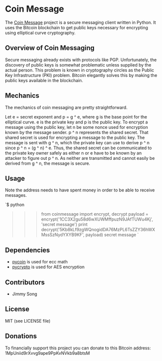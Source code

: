 Coin Message
=========

The [Coin Message](https://github.com/jimmysong/coinmessage) project is a secure messaging client written in Python. It uses the Bitcoin blockchain to get public keys necessary for encrypting using elliptical curve cryptography.

Overview of Coin Messaging
------------

Secure messaging already exists with protocols like PGP. Unfortunately, the discovery of public keys is somewhat problematic unless supplied by the actual person. This problem is known in cryptography circles as the Public Key Infrastructure (PKI) problem. Bitcoin elegantly solves this by making the public keys available in the blockchain.

Mechanics
-----------

The mechanics of coin messaging are pretty straightforward.

Let e = secret exponent and p = g ^ e, where g is the base point for the elliptical curve. e is the private key and p is the public key. To encrypt a message using the public key, let n be some nonce used for encryption known by the message sender. p ^ n represents the shared secret. That shared secret is used for encrypting a message to the public key. The message is sent with g ^ n, which the private key can use to derive p ^ n since p ^ n = (g ^ n) ^ e. Thus, the shared secret can be communicated to the private key owner safely as either n or e have to be known by an attacker to figure out p ^ n. As neither are transmitted and cannot easily be derived from g ^ n, the message is secure.

Usage
-----------

Note the address needs to have spent money in order to be able to receive messages.

`$ python
>>> from coinmessage import encrypt, decrypt
>>> payload = encrypt('1CC3X2gu58d6wXUWMffpuzN9JAfTUWu4Kj', 'secret message')
>>> print decrypt('5Kb8kLf9zgWQnogidDA76MzPL6TsZZY36hWXMssSzNydYXYB9KF', payload)
secret message
`

Dependencies
------------

* [pycoin](https://github.com/richardkiss/pycoin) is used for ecc math
* [pycrypto](https://github.com/dlitz/pycrypto) is used for AES encryption


Contributors
------------

 * Jimmy Song

License
-------

MIT (see LICENSE file)

Donations
---------

To financially support this project you can donate to this Bitcoin address: 1MpUniid9rXvvg9ape9PpKvNVkb9a8btsM
